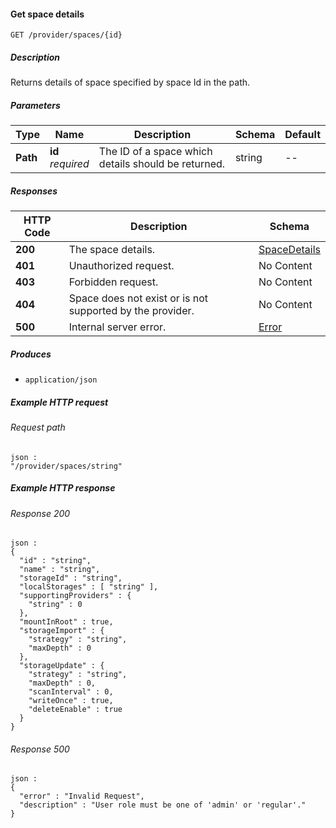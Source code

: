 
<a name="get_space_details"></a>
#### Get space details
```
GET /provider/spaces/{id}
```


##### Description
Returns details of space specified by space Id in the path.


##### Parameters

|Type|Name|Description|Schema|Default|
|---|---|---|---|---|
|**Path**|**id**  <br>*required*|The ID of a space which details should be returned.|string|--|


##### Responses

|HTTP Code|Description|Schema|
|---|---|---|
|**200**|The space details.|[SpaceDetails](../definitions/SpaceDetails.md#spacedetails)|
|**401**|Unauthorized request.|No Content|
|**403**|Forbidden request.|No Content|
|**404**|Space does not exist or is not supported by the provider.|No Content|
|**500**|Internal server error.|[Error](../definitions/Error.md#error)|


##### Produces

* `application/json`


##### Example HTTP request

###### Request path
```
json :
"/provider/spaces/string"
```


##### Example HTTP response

###### Response 200
```
json :
{
  "id" : "string",
  "name" : "string",
  "storageId" : "string",
  "localStorages" : [ "string" ],
  "supportingProviders" : {
    "string" : 0
  },
  "mountInRoot" : true,
  "storageImport" : {
    "strategy" : "string",
    "maxDepth" : 0
  },
  "storageUpdate" : {
    "strategy" : "string",
    "maxDepth" : 0,
    "scanInterval" : 0,
    "writeOnce" : true,
    "deleteEnable" : true
  }
}
```


###### Response 500
```
json :
{
  "error" : "Invalid Request",
  "description" : "User role must be one of 'admin' or 'regular'."
}
```



